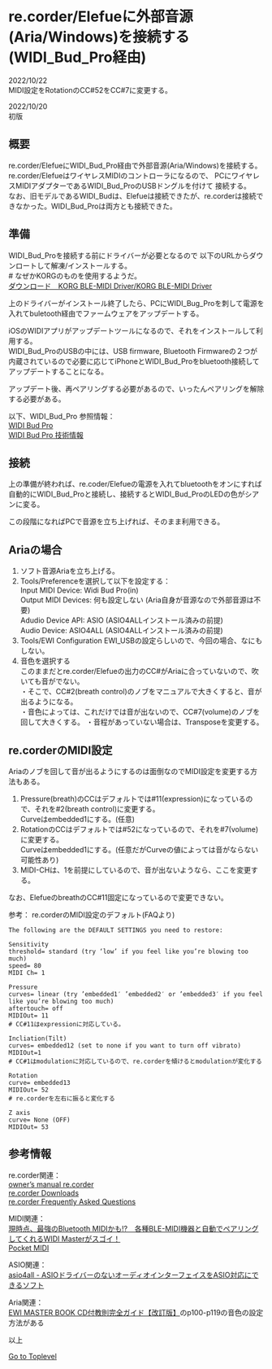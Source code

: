     
# re.corder/Elefueに外部音源(Aria/Windows)を接続する(WIDI_Bud_Pro経由)    

2022/10/22   
MIDI設定をRotationのCC#52をCC#7に変更する。  

2022/10/20      
初版    
  
## 概要    
re.corder/ElefueにWIDI_Bud_Pro経由で外部音源(Aria/Windows)を接続する。  
re.corder/ElefueはワイヤレスMIDIのコントローラになるので、
PCにワイヤレスMIDIアダプターであるWIDI_Bud_ProのUSBドングルを付けて
接続する。  
なお、旧モデルであるWIDI_Budは、Elefueは接続できたが、re.corderは接続できなかった。WIDI_Bud_Proは両方とも接続できた。  

## 準備
WIDI_Bud_Proを接続する前にドライバーが必要となるので
以下のURLからダウンロートして解凍/インストールする。  
\# なぜかKORGのものを使用するようだ。  
[ダウンロード　KORG BLE-MIDI Driver/KORG BLE-MIDI Driver](https://www.korg.com/jp/support/download/driver/1/301/2887/)  
<!--
[https://cdn.korg.com/jp/support/download/files/b6964d9fedbff6fb708b9fb8e4514675.zip](https://cdn.korg.com/jp/support/download/files/b6964d9fedbff6fb708b9fb8e4514675.zip)  
-->

上のドライバーがインストール終了したら、PCにWIDI_Bug_Proを刺して電源を入れてbuletooth経由でファームウェアをアップデートする。

iOSのWIDIアプリがアップデートツールになるので、それをインストールして利用する。  
WIDI_Bud_ProのUSBの中には、USB firmware, Bluetooth Firmwareの２つが内蔵されているので必要に応じてiPhoneとWIDI_Bud_Proをbluetooth接続してアップデートすることになる。  

アップデート後、再ペアリングする必要があるので、いったんペアリングを解除する必要がある。

以下、WIDI_Bud_Pro 参照情報：  
[WIDI Bud Pro](https://hookup.co.jp/products/cme/widi-bud-pro)  
[WIDI Bud Pro 技術情報](https://hookup.co.jp/support/product/widi-bud-pro)  

## 接続
上の準備が終われば、re.coder/Elefueの電源を入れてbluetoothをオンにすれば
自動的にWIDI_Bud_Proと接続し、接続するとWIDI_Bud_ProのLEDの色がシアンに変る。  

この段階になればPCで音源を立ち上げれば、そのまま利用できる。

## Ariaの場合
1. ソフト音源Ariaを立ち上げる。
1. Tools/Preferenceを選択して以下を設定する：  
  Input MIDI Device: Widi Bud Pro(in)  
  Output MIDI Devices: 何も設定しない (Aria自身が音源なので外部音源は不要)  
  Adudio Device API: ASIO (ASIO4ALLインストール済みの前提)  
  Audio Device: ASIO4ALL (ASIO4ALLインストール済みの前提)  
1. Tools/EWI Configuration EWI_USBの設定らしいので、今回の場合、なにもしない。  
1. 音色を選択する  
このままだとre.corder/Elefueの出力のCC#がAriaに合っていないので、吹いても音がでない。  
・そこで、CC#2(breath control)のノブをマニュアルで大きくすると、音が出るようになる。  
・音色によっては、これだけでは音が出ないので、CC#7(volume)のノブを回して大きくする。
・音程があっていない場合は、Transposeを変更する。　

## re.corderのMIDI設定  
Ariaのノブを回して音が出るようにするのは面倒なのでMIDI設定を変更する方法もある。  

1. Pressure(breath)のCCはデフォルトでは#11(expression)になっているので、それを#2(breath control)に変更する。  
   Curveはembedded1にする。(任意)  
1. RotationのCCはデフォルトでは#52になっているので、それを#7(volume)に変更する。  
   Curveはembedded1にする。(任意だがCurveの値によっては音がならない可能性あり)  
1. MIDI-CHは、1を前提にしているので、音が出ないようなら、ここを変更する。  

なお、ElefueのbreathのCC#11固定になっているので変更できない。  

参考：
re.corderのMIDI設定のデフォルト(FAQより)
```
The following are the DEFAULT SETTINGS you need to restore:

Sensitivity
threshold= standard (try ‘low’ if you feel like you’re blowing too much)
speed= 80
MIDI Ch= 1

Pressure
curves= linear (try ’embedded1′ ’embedded2′ or ’embedded3′ if you feel like you’re blowing too much)
aftertouch= off
MIDIOut= 11
# CC#11はexpressionに対応している。

Incliation(Tilt)
curves= embedded12 (set to none if you want to turn off vibrato)
MIDIOut=1
# CC#1はmodulationに対応しているので、re.corderを傾けるとmodulationが変化する

Rotation
curve= embedded13
MIDIOut= 52
# re.corderを左右に振ると変化する

Z axis
curve= None (OFF)
MIDIOut= 53
```

## 参考情報  
re.corder関連：  
[owner’s manual re.corder](http://www.artinoise.com/wp-content/uploads/2021/02/artinoise-recorder-manual-ENG-v10.pdf)  
[re.corder Downloads](https://www.recorderinstruments.com/en/support-downloads/)  
[re.corder Frequently Asked Questions](https://www.recorderinstruments.com/en/frequently-asked-questions/)    

MIDI関連：  
[現時点、最強のBluetooth MIDIかも!?　各種BLE-MIDI機器と自動でペアリングしてくれるWIDI Masterがスゴイ！](https://www.dtmstation.com/archives/32976.html)  
[Pocket MIDI](https://www.microsoft.com/ja-jp/p/pocket-midi/9ntv7mflbbvx?activetab=pivot:overviewtab)  

ASIO関連：  
[asio4all - ASIOドライバーのないオーディオインターフェイスをASIO対応にできるソフト](https://forest.watch.impress.co.jp/library/software/asio4all/)

Aria関連：  
[EWI MASTER BOOK CD付教則完全ガイド【改訂版】](https://www.alsoj.net/store/view/ALEWIS1-2.html#.YmNpctpBxPY)のp100-p119の音色の設定方法がある

以上  

[Go to Toplevel](https://xshigee.github.io/web0/)  


